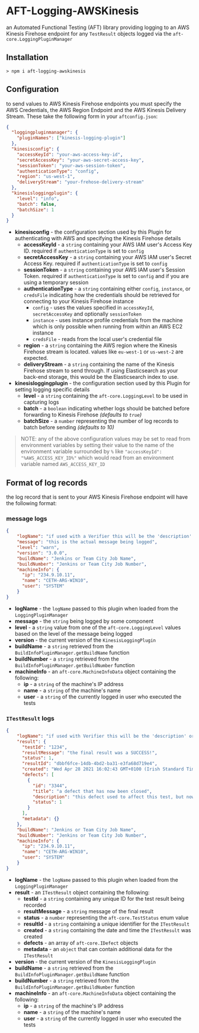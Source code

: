 # AFT-Logging-AWSKinesis
an Automated Functional Testing (AFT) library providing logging to an AWS Kinesis Firehose endpoint for any `TestResult` objects logged via the `aft-core.LoggingPluginManager`

## Installation
`> npm i aft-logging-awskinesis`

## Configuration
to send values to AWS Kinesis Firehose endpoints you must specify the AWS Credentials, the AWS Region Endpoint and the AWS Kinesis Delivery Stream. These take the following form in your `aftconfig.json`:
```json
{
  "loggingpluginmanager": {
    "pluginNames": ["kinesis-logging-plugin"]
  },
  "kinesisconfig": {
    "accessKeyId": "your-aws-access-key-id",
    "secretAccessKey": "your-aws-secret-access-key",
    "sessionToken": "your-aws-session-token",
    "authenticationType": "config",
    "region": "us-west-1",
    "deliveryStream": "your-frehose-delivery-stream"
  },
  "kinesisloggingplugin": {
    "level": "info",
    "batch": false,
    "batchSize": 1
  }
}
```
- **kinesisconfig** - the configuration section used by this Plugin for authenticating with AWS and specifying the Kinesis Firehose details
  - **accessKeyId** - a `string` containing your AWS IAM user's Access Key ID. required if `authenticationType` is set to `config`
  - **secretAccessKey** - a `string` containing your AWS IAM user's Secret Access Key. required if `authenticationType` is set to `config`
  - **sessionToken** - a `string` containing your AWS IAM user's Session Token. required if `authenticationType` is set to `config` and if you are using a temporary session
  - **authenticationType** - a `string` containing either `config`, `instance`, or `credsFile` indicating how the credentials should be retrieved for connecting to your Kinesis Firehose instance
    - `config` - uses the values specified in `accessKeyId`, `secretAccessKey` and optionally `sessionToken`
    - `instance` - uses instance profile credentials from the machine which is only possible when running from within an AWS EC2 instance
    - `credsFile` - reads from the local user's credential file
  - **region** - a `string` containing the AWS region where the Kinesis Firehose stream is located. values like `eu-west-1` or `us-west-2` are expected.
  - **deliveryStream** - a `string` containing the name of the Kinesis Firehose stream to send through. If using Elasticsearch as your back-end storage, this would be the Elasticsearch index to use.
- **kinesisloggingplugin** - the configuration section used by this Plugin for setting logging specific details
  - **level** - a `string` containing the `aft-core.LoggingLevel` to be used in capturing logs
  - **batch** - a `boolean` indicating whether logs should be batched before forwarding to Kinesis Firehose _(defaults to `true`)_
  - **batchSize** - a `number` representing the number of log records to batch before sending _(defaults to 10)_

> NOTE: any of the above configuration values may be set to read from environment variables by setting their value to the name of the environment variable surrounded by `%` like `"accessKeyId": "%AWS_ACCESS_KEY_ID%"` which would read from an environment variable named `AWS_ACCESS_KEY_ID`

## Format of log records
the log record that is sent to your AWS Kinesis Firehose endpoint will have the following format:
### message logs
```JSON
{
    "logName": "if used with a Verifier this will be the 'description' or 'Test IDs' or a GUID",
    "message": "this is the actual message being logged", 
    "level": "warn", 
    "version": "3.0.0", 
    "buildName": "Jenkins or Team City Job Name", 
    "buildNumber": "Jenkins or Team City Job Number", 
    "machineInfo": {
      "ip": "234.9.10.11",
      "name": "CETH-ARG-WIN10",
      "user": "SYSTEM"
    }
}
```
- **logName** - the `logName` passed to this plugin when loaded from the `LoggingPluginManager`
- **message** - the `string` being logged by some component
- **level** - a `string` value from one of the `aft-core.LoggingLevel` values based on the level of the message being logged
- **version** - the current version of the `KinesisLoggingPlugin`
- **buildName** - a `string` retrieved from the `BuildInfoPluginManager.getBuildName` function
- **buildNumber** - a `string` retrieved from the `BuildInfoPluginManager.getBuildNumber` function
- **machineInfo** - an `aft-core.MachineInfoData` object containing the following:
  - **ip** - a `string` of the machine's IP address
  - **name** - a `string` of the machine's name
  - **user** - a `string` of the currently logged in user who executed the tests
### `ITestResult` logs
```JSON
{
    "logName": "if used with Verifier this will be the 'description' or 'Test IDs' or a GUID",
    "result": {
      "testId": "1234",
      "resultMessage": "the final result was a SUCCESS!",
      "status": 1,
      "resultId": "dbbf6fce-14db-4bd2-ba31-e3fa68d719e4",
      "created": "Wed Apr 28 2021 16:02:43 GMT+0100 (Irish Standard Time)",
      "defects": [
        {
          "id": "3344",
          "title": "a defect that has now been closed",
          "description": "this defect used to affect this test, but now it doesn't :)",
          "status": 1
        }
      ],
      "metadata": {}
    }, 
    "buildName": "Jenkins or Team City Job Name", 
    "buildNumber": "Jenkins or Team City Job Number", 
    "machineInfo": {
      "ip": "234.9.10.11",
      "name": "CETH-ARG-WIN10",
      "user": "SYSTEM"
    }
}
```
- **logName** - the `logName` passed to this plugin when loaded from the `LoggingPluginManager`
- **result** - an `ITestResult` object containing the following:
  - **testId** - a `string` containing any unique ID for the test result being recorded
  - **resultMessage** - a `string` message of the final result
  - **status** - a `number` representing the `aft-core.TestStatus` enum value
  - **resultId** - a `string` containing a unique identifier for the `ITestResult`
  - **created** - a `string` containing the date and time the `ITestResult` was created
  - **defects** - an array of `aft-core.IDefect` objects
  - **metadata** - an `object` that can contain additional data for the `ITestResult`
- **version** - the current version of the `KinesisLoggingPlugin`
- **buildName** - a `string` retrieved from the `BuildInfoPluginManager.getBuildName` function
- **buildNumber** - a `string` retrieved from the `BuildInfoPluginManager.getBuildNumber` function
- **machineInfo** - an `aft-core.MachineInfoData` object containing the following:
  - **ip** - a `string` of the machine's IP address
  - **name** - a `string` of the machine's name
  - **user** - a `string` of the currently logged in user who executed the tests